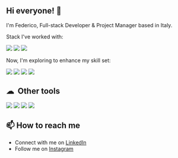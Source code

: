  ## Hi everyone! 👋
I'm Federico, Full-stack Developer & Project Manager based in Italy.

Stack I've worked with:
<p align="left">
    <img src="https://img.shields.io/badge/Vue-35495E?style=for-the-badge&logo=vuedotjs&logoColor=4FC08D" />
    <img src="https://img.shields.io/badge/Laravel-F23A2F?style=for-the-badge&logo=laravel&logoColor=white" />
    <img src="https://img.shields.io/badge/MySQL-2b758f?style=for-the-badge&logo=mysql&logoColor=white" />
</p>

Now, I'm exploring to enhance my skill set:
<p align="left">
    <img src="https://img.shields.io/badge/React-01ADD8?style=for-the-badge&logo=react&logoColor=white" />
    <img src="https://img.shields.io/badge/TypeScript-007ACC?style=for-the-badge&logo=typescript&logoColor=white" />
    <img src="https://img.shields.io/badge/Next.js-000000?style=for-the-badge&logo=nextdotjs&logoColor=white" />
    <img src="https://img.shields.io/badge/GraphQL-E10098?style=for-the-badge&logo=graphql&logoColor=white" />
</p>

## ☁ ️ Other tools

<p align="left">
     <img src="https://img.shields.io/badge/Node.js-43853D?style=for-the-badge&logo=node.js&logoColor=white" />
    <img src="https://img.shields.io/badge/Git-F05032?style=for-the-badge&logo=git&logoColor=white" />
    <img src="https://img.shields.io/badge/Docker-0073ec?style=for-the-badge&logo=docker&logoColor=white" />
    <img src="https://img.shields.io/badge/Postman-F36C38?style=for-the-badge&logo=postman&logoColor=white" />
</p>

## 📫  How to reach me

- Connect with me on [LinkedIn](https://www.linkedin.com/in/federico-razza-2b97a41b4/)
- Follow me on [Instagram](https://www.instagram.com/devbyfede/)
